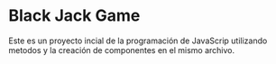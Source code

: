 # Black Jack Game 

Este es un proyecto incial de la programación de JavaScrip utilizando metodos y la creación de componentes en el mismo archivo.